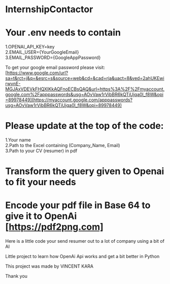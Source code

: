 # InternshipContactor

# Your .env needs to contain </br>
  1.OPENAI_API_KEY=key </br>
  2.EMAIL_USER={YourGoogleEmail} </br>
  3.EMAIL_PASSWORD={GoogleAppPassword} </br>

To get your google email password please visit: [https://www.google.com/url?sa=t&rct=j&q=&esrc=s&source=web&cd=&cad=rja&uact=8&ved=2ahUKEwirwvnE-MGJAxVDEVkFHQXIKkAQFnoECBsQAQ&url=https%3A%2F%2Fmyaccount.google.com%2Fapppasswords&usg=AOvVaw1rVibBR6kQTiUjqa0l_f8W&opi=89978449](https://myaccount.google.com/apppasswords?usg=AOvVaw1rVibBR6kQTiUjqa0l_f8W&opi=89978449)

# Please update at the top of the code: 
  1.Your name </br>
  2.Path to the Excel containing (Company_Name, Email) </br>
  3.Path to your CV (resumer) in pdf </br>

# Transform the query given to Openai to fit your needs

# Encode your pdf file in Base 64 to give it to OpenAi [https://pdf2png.com]



Here is a little code your send resumer out to a lot of company using a bit of AI

Little project to learn how OpenAi Api works and get a bit better in Python

This project was made by VINCENT KARA 

Thank you
